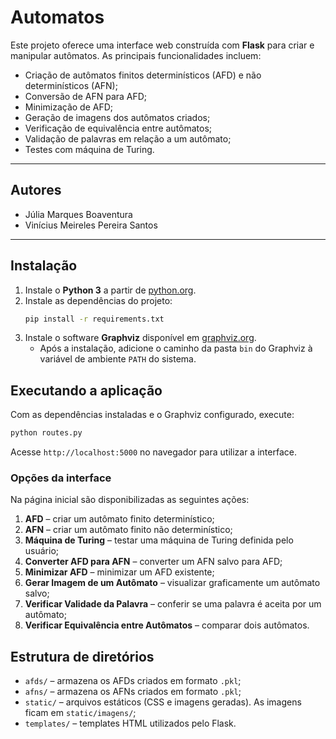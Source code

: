 # Automatos

Este projeto oferece uma interface web construída com **Flask** para criar e manipular autômatos.
As principais funcionalidades incluem:

- Criação de autômatos finitos determinísticos (AFD) e não determinísticos (AFN);
- Conversão de AFN para AFD;
- Minimização de AFD;
- Geração de imagens dos autômatos criados;
- Verificação de equivalência entre autômatos;
- Validação de palavras em relação a um autômato;
- Testes com máquina de Turing.

---

## Autores

- Júlia Marques Boaventura 
- Vinícius Meireles Pereira Santos

---


## Instalação

1. Instale o **Python 3** a partir de [python.org](https://www.python.org/downloads/).
2. Instale as dependências do projeto:
   ```bash
   pip install -r requirements.txt
   ```
3. Instale o software **Graphviz** disponível em [graphviz.org](https://graphviz.org/download/).
   - Após a instalação, adicione o caminho da pasta `bin` do Graphviz à variável de ambiente `PATH` do sistema.

## Executando a aplicação

Com as dependências instaladas e o Graphviz configurado, execute:

```bash
python routes.py
```

Acesse `http://localhost:5000` no navegador para utilizar a interface.

### Opções da interface

Na página inicial são disponibilizadas as seguintes ações:

1. **AFD** – criar um autômato finito determinístico;
2. **AFN** – criar um autômato finito não determinístico;
3. **Máquina de Turing** – testar uma máquina de Turing definida pelo usuário;
4. **Converter AFD para AFN** – converter um AFN salvo para AFD;
5. **Minimizar AFD** – minimizar um AFD existente;
6. **Gerar Imagem de um Autômato** – visualizar graficamente um autômato salvo;
7. **Verificar Validade da Palavra** – conferir se uma palavra é aceita por um autômato;
8. **Verificar Equivalência entre Autômatos** – comparar dois autômatos.

## Estrutura de diretórios

- `afds/` – armazena os AFDs criados em formato `.pkl`;
- `afns/` – armazena os AFNs criados em formato `.pkl`;
- `static/` – arquivos estáticos (CSS e imagens geradas). As imagens ficam em `static/imagens/`;
- `templates/` – templates HTML utilizados pelo Flask.
